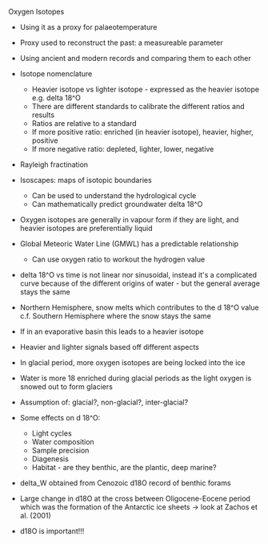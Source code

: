 Oxygen Isotopes
- Using it as a proxy for palaeotemperature
- Proxy used to reconstruct the past: a measureable parameter 
- Using ancient and modern records and comparing them to each other 

- Isotope nomenclature 
	- Heavier isotope vs lighter isotope - expressed as the heavier isotope e.g. delta 18^O
	- There are different standards to calibrate the different ratios and results
	- Ratios are relative to a standard
	- If more positive ratio: enriched (in heavier isotope), heavier, higher, positive
	- If more negative ratio: depleted, lighter, lower, negative

- Rayleigh fractination 
- Isoscapes: maps of isotopic boundaries
	- Can be used to understand the hydrological cycle 
	- Can mathematically predict groundwater delta 18^O 

- Oxygen isotopes are generally in vapour form if they are light, and heavier isotopes are preferentially liquid 
- Global Meteoric Water Line (GMWL) has a predictable relationship 
	- Can use oxygen ratio to workout the hydrogen value
- delta 18^O vs time is not linear nor sinusoidal, instead it's a complicated curve because of the different origins of water - but the general average stays the same

- Northern Hemisphere, snow melts which contributes to the d 18^O value  c.f. Southern Hemisphere where the snow stays the same
- If in an evaporative basin this leads to a heavier isotope
- Heavier and lighter signals based off different aspects

- In glacial period, more oxygen isotopes are being locked into the ice 
- Water is more 18 enriched during glacial periods as the light oxygen is snowed out to form glaciers
- Assumption of: glacial?, non-glacial?, inter-glacial?
- Some effects on d 18^O:
	- Light cycles
	- Water composition
	- Sample precision
	- Diagenesis
	- Habitat - are they benthic, are the plantic, deep marine? 

- delta_W obtained from Cenozoic d18O record of benthic forams
- Large change in d18O at the cross between Oligocene-Eocene period which was the formation of the Antarctic ice sheets -> look at Zachos et al. (2001)

- d18O is important!!! 